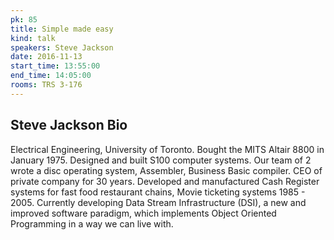 ```yaml
---
pk: 85
title: Simple made easy
kind: talk
speakers: Steve Jackson
date: 2016-11-13
start_time: 13:55:00
end_time: 14:05:00
rooms: TRS 3-176
---
```


## Steve Jackson Bio

Electrical Engineering, University of Toronto. Bought the MITS Altair 8800 in January 1975. Designed and built S100 computer systems. Our team of 2 wrote a disc operating system, Assembler, Business Basic compiler. CEO of private company for 30 years. Developed and manufactured Cash Register systems for fast food restaurant chains, Movie ticketing systems 1985 - 2005. Currently developing Data Stream Infrastructure (DSI), a new and improved software paradigm, which implements Object Oriented Programming in a way we can live with. 
